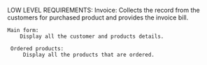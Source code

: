 LOW LEVEL REQUIREMENTS:
    Invoice:
       Collects the record from the customers for purchased product and provides the invoice bill.

    Main form:
        Display all the customer and products details.
      
     Ordered products:
         Display all the products that are ordered.
 
